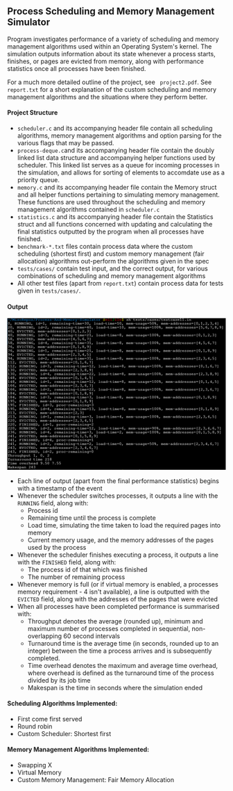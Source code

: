 ## Process Scheduling and Memory Management Simulator

Program investigates performance of a variety of scheduling and memory management algorithms used within an Operating System's kernel. The simulation
outputs information about its state whenever a process starts, finishes, or pages are evicted from memory, along with performance statistics once 
all processes have been finished.

For a much more
detailed outline of the project, see ` project2.pdf`. See `report.txt` for a short explanation of the custom scheduling and memory management
algorithms and the situations where they perform better.

#### Project Structure
* `scheduler.c` and its accompanying header file contain all scheduling algorithms, memory management algorithms and option parsing
for the various flags that may be passed.
* `process-deque.c`and its accompanying header file contain the doubly linked list data structure and accompanying helper functions used by scheduler.
This linked list serves as a queue for incoming processes in the simulation, and allows for sorting of elements to accomdate use as a priority queue.
* `memory.c` and its accompanying header file contain the Memory struct and all helper functions pertaining to simulating memory management. These
functions are used throughout the scheduling and memory management algorithms contained in `scheduler.c`
* `statistics.c` and its accompanying header file contain the Statistics struct and all functions concerned with updating and calculating the final
statistics outputted by the program when all processes have finished.
* `benchmark-*.txt` files contain process data where the custom scheduling (shortest first) and custom memory management (fair
allocation) algorithms out-perform the algorithms given in the spec
* `tests/cases/` contain test input, and the correct output, for various combinations of scheduling and memory management algorithms
* All other test files (apart from `report.txt`) contain process data for tests given in `tests/cases/`.


#### Output
![Scheduler Output](./images/scheduler-output.png)

* Each line of output (apart from the final performance statistics) begins with a timestamp of the event
* Whenever the scheduler switches processes, it outputs a line with the `RUNNING` field, along with:
  - Process id
  - Remaining time until the process is complete
  - Load time, simulating the time taken to load the required pages into memory
  - Current memory usage, and the memory addresses of the pages used by the process
* Whenever the scheduler finishes executing a process, it outputs a line with the `FINISHED` field, along with:
  - The process id of that which was finished
  - The number of remaining process
* Whenever memory is full (or if virtual memory is enabled, a processes memory requirement - 4 isn't available), a line is outputted with the `EVICTED`
field, along with the addresses of the pages that were evicted
* When all processes have been completed performance is summarised with:
  - Throughput denotes the average (rounded up), minimum and maximum number of processes completed in sequential, non-overlapping 60 second intervals
  - Turnaround time is the average time (in seconds, rounded up to an integer) between the time a process arrives and is subsequently completed.
  - Time overhead denotes the maximum and average time overhead, where overhead is defined as the turnaround time of the process divided by its job time
  - Makespan is the time in seconds where the simulation ended

#### Scheduling Algorithms Implemented:
* First come first served
* Round robin
* Custom Scheduler: Shortest first

#### Memory Management Algorithms Implemented:
* Swapping X
* Virtual Memory
* Custom Memory Management: Fair Memory Allocation

